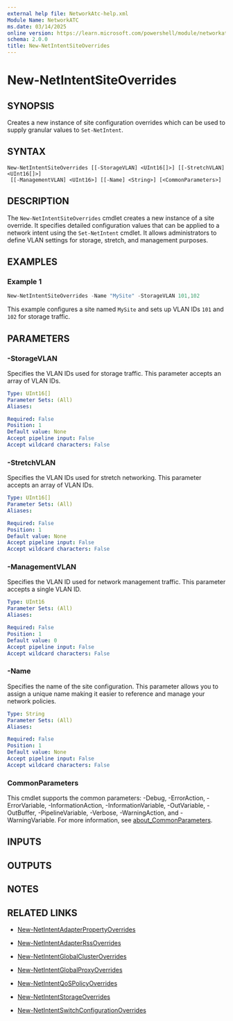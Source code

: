 ```yaml
---
external help file: NetworkAtc-help.xml
Module Name: NetworkATC
ms.date: 03/14/2025
online version: https://learn.microsoft.com/powershell/module/networkatc/new-netintentsiteoverrides?view=windowsserver2025-ps&wt.mc_id=ps-gethelp
schema: 2.0.0
title: New-NetIntentSiteOverrides
---
```


# New-NetIntentSiteOverrides

## SYNOPSIS
Creates a new instance of site configuration overrides which can be used to supply granular values to `Set-NetIntent`.

## SYNTAX

```
New-NetIntentSiteOverrides [[-StorageVLAN] <UInt16[]>] [[-StretchVLAN] <UInt16[]>]
 [[-ManagementVLAN] <UInt16>] [[-Name] <String>] [<CommonParameters>]
```

## DESCRIPTION

The `New-NetIntentSiteOverrides` cmdlet creates a new instance of a site
override. It specifies detailed configuration values that can be applied to a
network intent using the `Set-NetIntent` cmdlet. It allows administrators to
define VLAN settings for storage, stretch, and management purposes.

## EXAMPLES

### Example 1

```powershell
New-NetIntentSiteOverrides -Name "MySite" -StorageVLAN 101,102
```

This example configures a site named `MySite` and sets up VLAN IDs `101` and
`102` for storage traffic.

## PARAMETERS

### -StorageVLAN

Specifies the VLAN IDs used for storage traffic. This parameter accepts an array of VLAN IDs.

```yaml
Type: UInt16[]
Parameter Sets: (All)
Aliases:

Required: False
Position: 1
Default value: None
Accept pipeline input: False
Accept wildcard characters: False
```

### -StretchVLAN

Specifies the VLAN IDs used for stretch networking. This parameter accepts an array of VLAN IDs.

```yaml
Type: UInt16[]
Parameter Sets: (All)
Aliases:

Required: False
Position: 1
Default value: None
Accept pipeline input: False
Accept wildcard characters: False
```

### -ManagementVLAN

Specifies the VLAN ID used for network management traffic. This parameter accepts a single VLAN ID.

```yaml
Type: UInt16
Parameter Sets: (All)
Aliases:

Required: False
Position: 1
Default value: 0
Accept pipeline input: False
Accept wildcard characters: False
```

### -Name

Specifies the name of the site configuration. This parameter allows you to
assign a unique name making it easier to reference and manage your network
policies.

```yaml
Type: String
Parameter Sets: (All)
Aliases:

Required: False
Position: 1
Default value: None
Accept pipeline input: False
Accept wildcard characters: False
```

### CommonParameters

This cmdlet supports the common parameters: -Debug, -ErrorAction,
-ErrorVariable, -InformationAction, -InformationVariable, -OutVariable,
-OutBuffer, -PipelineVariable, -Verbose, -WarningAction, and -WarningVariable.
For more information, see
[about_CommonParameters](/powershell/module/microsoft.powershell.core/about/about_commonparameters).

## INPUTS

## OUTPUTS

## NOTES

## RELATED LINKS

- [New-NetIntentAdapterPropertyOverrides](New-NetIntentAdapterPropertyOverrides.md)

- [New-NetIntentAdapterRssOverrides](New-NetIntentAdapterRssOverrides.md)

- [New-NetIntentGlobalClusterOverrides](New-NetIntentGlobalClusterOverrides.md)

- [New-NetIntentGlobalProxyOverrides](New-NetIntentGlobalProxyOverrides.md)

- [New-NetIntentQoSPolicyOverrides](New-NetIntentQoSPolicyOverrides.md)

- [New-NetIntentStorageOverrides](New-NetIntentStorageOverrides.md)

- [New-NetIntentSwitchConfigurationOverrides](New-NetIntentSwitchConfigurationOverrides.md)
